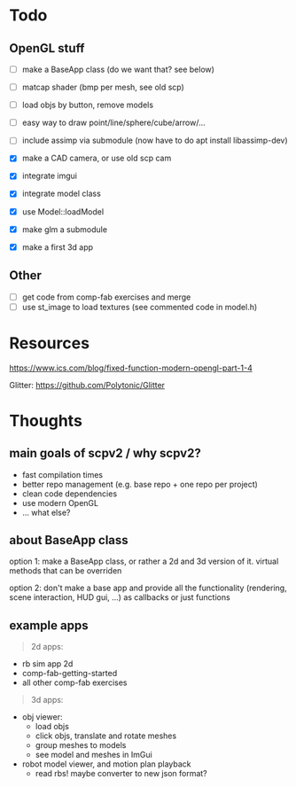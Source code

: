 
# Todo

## OpenGL stuff

- [ ] make a BaseApp class (do we want that? see below)
- [ ] matcap shader (bmp per mesh, see old scp)
- [ ] load objs by button, remove models
- [ ] easy way to draw point/line/sphere/cube/arrow/...
- [ ] include assimp via submodule (now have to do apt install libassimp-dev)

- [x] make a CAD camera, or use old scp cam
- [x] integrate imgui
- [x] integrate model class
- [x] use Model::loadModel
- [x] make glm a submodule
- [x] make a first 3d app

## Other
- [ ] get code from comp-fab exercises and merge
- [ ] use st_image to load textures (see commented code in model.h)

# Resources

https://www.ics.com/blog/fixed-function-modern-opengl-part-1-4

Glitter:
https://github.com/Polytonic/Glitter


# Thoughts 

## main goals of scpv2 / why scpv2?
- fast compilation times
- better repo management (e.g. base repo + one repo per project)
- clean code dependencies
- use modern OpenGL
- ... what else?

## about BaseApp class
option 1: 
    make a BaseApp class, or rather a 2d and 3d version of it.
    virtual methods that can be overriden

option 2: 
    don't make a base app and provide all the functionality (rendering, scene interaction, HUD gui, ...) as callbacks or just functions

## example apps

> 2d apps:
- rb sim app 2d
- comp-fab-getting-started
- all other comp-fab exercises

> 3d apps:
- obj viewer:
    + load objs
    + click objs, translate and rotate meshes
    + group meshes to models
    + see model and meshes in ImGui
- robot model viewer, and motion plan playback
    + read rbs! maybe converter to new json format?
